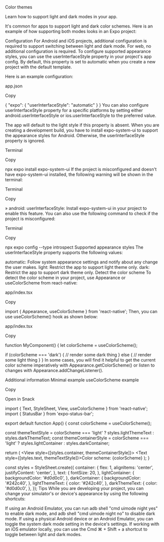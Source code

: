 Color themes

Learn how to support light and dark modes in your app.

It's common for apps to support light and dark color schemes. Here is an example of how supporting both modes looks in an Expo project:

Configuration
For Android and iOS projects, additional configuration is required to support switching between light and dark mode. For web, no additional configuration is required.
To configure supported appearance styles, you can use the userInterfaceStyle property in your project's app config. By default, this property is set to automatic when you create a new project with the default template.

Here is an example configuration:

app.json

Copy


{
  "expo": {
    "userInterfaceStyle": "automatic"
  }
}
You can also configure userInterfaceStyle property for a specific platforms by setting either android.userInterfaceStyle or ios.userInterfaceStyle to the preferred value.

The app will default to the light style if this property is absent.
When you are creating a development build, you have to install expo-system-ui to support the appearance styles for Android. Otherwise, the userInterfaceStyle property is ignored.

Terminal

Copy

npx expo install expo-system-ui
If the project is misconfigured and doesn't have expo-system-ui installed, the following warning will be shown in the terminal:

Terminal

Copy

» android: userInterfaceStyle: Install expo-system-ui in your project to enable this feature.
You can also use the following command to check if the project is misconfigured:

Terminal

Copy

npx expo config --type introspect
Supported appearance styles
The userInterfaceStyle property supports the following values:

automatic: Follow system appearance settings and notify about any change the user makes.
light: Restrict the app to support light theme only.
dark: Restrict the app to support dark theme only.
Detect the color scheme
To detect the color scheme in your project, use Appearance or useColorScheme from react-native:

app/index.tsx

Copy


import { Appearance, useColorScheme } from 'react-native';
Then, you can use useColorScheme() hook as shown below:

app/index.tsx

Copy


function MyComponent() {
  let colorScheme = useColorScheme();

  if (colorScheme === 'dark') {
    // render some dark thing
  } else {
    // render some light thing
  }
}
In some cases, you will find it helpful to get the current color scheme imperatively with Appearance.getColorScheme() or listen to changes with Appearance.addChangeListener().

Additional information
Minimal example
useColorScheme example

Copy


Open in Snack


import { Text, StyleSheet, View, useColorScheme } from 'react-native';
import { StatusBar } from 'expo-status-bar';

export default function App() {
  const colorScheme = useColorScheme();

  const themeTextStyle = colorScheme === 'light' ? styles.lightThemeText : styles.darkThemeText;
  const themeContainerStyle =
    colorScheme === 'light' ? styles.lightContainer : styles.darkContainer;

  return (
    <View style={[styles.container, themeContainerStyle]}>
      <Text style={[styles.text, themeTextStyle]}>Color scheme: {colorScheme}</Text>
      <StatusBar />
    </View>
  );
}

const styles = StyleSheet.create({
  container: {
    flex: 1,
    alignItems: 'center',
    justifyContent: 'center',
  },
  text: {
    fontSize: 20,
  },
  lightContainer: {
    backgroundColor: '#d0d0c0',
  },
  darkContainer: {
    backgroundColor: '#242c40',
  },
  lightThemeText: {
    color: '#242c40',
  },
  darkThemeText: {
    color: '#d0d0c0',
  },
});
Tips
While you are developing your project, you can change your simulator's or device's appearance by using the following shortcuts:

If using an Android Emulator, you can run adb shell "cmd uimode night yes" to enable dark mode, and adb shell "cmd uimode night no" to disable dark mode.
If using a physical Android device or an Android Emulator, you can toggle the system dark mode setting in the device's settings.
If working with an iOS emulator locally, you can use the Cmd ⌘ + Shift + a shortcut to toggle between light and dark modes.